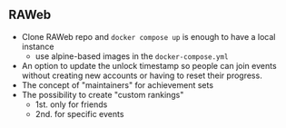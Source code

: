 ## RAWeb

- Clone RAWeb repo and `docker compose up` is enough to have a local instance
    - use alpine-based images in the `docker-compose.yml`
- An option to update the unlock timestamp so people can join events without creating new accounts or having to reset their progress.
- The concept of "maintainers" for achievement sets
- The possibility to create "custom rankings"
    - 1st. only for friends
    - 2nd. for specific events

